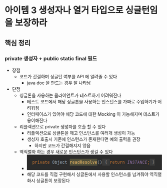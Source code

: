 # 아이템 3 생성자나 열거 타입으로 싱글턴임을 보장하라
## 핵심 정리
### private 생성자 + public static final 필드
* 장점
  * 코드가 간결하며 싱글턴 여부를 API 에 알려줄 수 있다
    * java doc 을 만드는 경우 잘 나타남
* 단점
  * 싱글톤을 사용하는 클라이언트가 테스트하기 어려워진다
    * 테스트 코드에서 해당 싱글톤을 사용하는 인스턴스를 가짜로 주입하기가 어려워짐
    * 인터페이스가 있어야 해당 코드에 대한 Mocking 이 가능해지며 테스트가 용이해진다
  * 리플렉션으로 private 생성자를 호출 할 수 있다
    * 리플렉션으로 싱글톤을 깨고 인스턴스를 여러개 생성이 가능
    * 생성자 호출시 기존에 인스턴스가 존재한다면 예외 출력을 권장
      * 하지만 코드가 간결해지지 않음
  * 역직렬화 하는 경우 새로운 인스턴스가 생길 수 있다
    * ![img.png](img/img.png)
    * 해당 코드를 직접 구현해서 싱글톤에서 사용할 인스턴스를 넘겨줘야 역직렬화시 싱글톤이 보장된다
